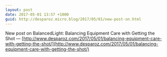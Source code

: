 ```yaml
---
layout: post
date: 2017-05-01 13:57 +1000
guid: http://desparoz.micro.blog/2017/05/01/new-post-on.html
---
```

New post on BalancedLight: Balancing Equipment Care with Getting the Shot — [http://www.desparoz.com/2017/05/01/balancing-equipment-care-with-getting-the-shot/](http://www.desparoz.com/2017/05/01/balancing-equipment-care-with-getting-the-shot/)
